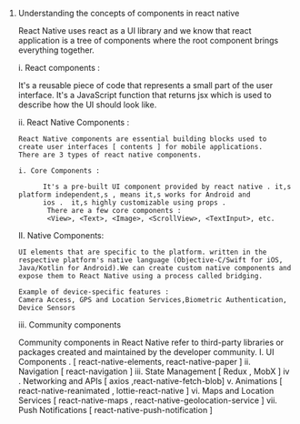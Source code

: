 1. Understanding the concepts of components in react native

      React Native uses react as a UI library and we know that react application is a tree of components where the root component 
      brings everything together. 

      i. React components : 

      It's a reusable piece of code that represents a small part of the user interface.  It's a JavaScript function that returns jsx 
      which is used to describe how the UI should look like.

      ii. React Native Components :

       React Native components are essential building blocks used to create user interfaces [ contents ] for mobile applications. 
       There are 3 types of react native components.

       i. Core Components :
   
             It's a pre-built UI component provided by react native . it,s platform independent,s , means it,s works for Android and 
             ios .  it,s highly customizable using props . 
              There are a few core components : 
              <View>, <Text>, <Image>, <ScrollView>, <TextInput>, etc.

      II. Native Components:
   
       UI elements that are specific to the platform. written in the respective platform's native language (Objective-C/Swift for iOS, 
       Java/Kotlin for Android).We can create custom native components and expose them to React Native using a process called bridging.

       Example of device-specific features :
       Camera Access, GPS and Location Services,Biometric Authentication, Device Sensors

      iii. Community components

         
     Community components in React Native refer to third-party libraries or packages created and maintained by the developer community.
      I. UI Components . [ react-native-elements, react-native-paper ]
      ii. Navigation [ react-navigation ]
      iii. State Management [ Redux ,  MobX ]
      iv . Networking and APIs [ axios ,react-native-fetch-blob]
      v.  Animations [ react-native-reanimated , lottie-react-native ]
      vi. Maps and Location Services [ react-native-maps , react-native-geolocation-service ]
      vii. Push Notifications  [ react-native-push-notification ] 

          




    
 
